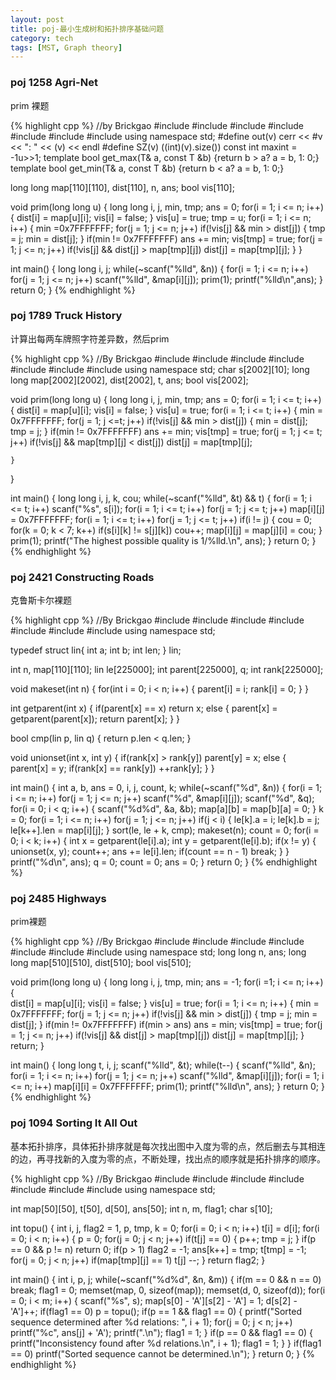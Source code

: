 ```yaml
---
layout: post
title: poj-最小生成树和拓扑排序基础问题
category: tech
tags: [MST, Graph theory]
---
```


### poj 1258 Agri-Net

prim 裸题

{% highlight cpp %}
//by Brickgao
#include <iostream>
#include <cstdio>
#include <cstring>
#include <cmath>
#include <cstdlib>
#include <algorithm>
#include <vector>
using namespace std;
#define out(v) cerr << #v << ": " << (v) << endl
#define SZ(v) ((int)(v).size())
const int maxint = -1u>>1;
template <class T> bool get_max(T& a, const T &b) {return b > a? a = b, 1: 0;}
template <class T> bool get_min(T& a, const T &b) {return b < a? a = b, 1: 0;}

long long map[110][110], dist[110], n, ans;
bool vis[110];

void prim(long long u)
{
    long long i, j, min, tmp;
    ans = 0;
    for(i = 1; i <= n; i++)
    {
        dist[i] = map[u][i];
        vis[i] = false;
    }
    vis[u] = true;
    tmp = u;
    for(i = 1; i <= n; i++)
    {
        min =0x7FFFFFFF;
        for(j = 1; j <= n; j++)
            if(!vis[j] && min > dist[j])
            {
                tmp = j;
                min = dist[j];
            }
        if(min != 0x7FFFFFFF)
            ans += min;
        vis[tmp] = true;
        for(j = 1; j <= n; j++)
            if(!vis[j] && dist[j] > map[tmp][j])
                dist[j] = map[tmp][j];
    }
}
    

int main() 
{
    long long i, j;
    while(~scanf("%lld", &n))
    {
        for(i = 1; i <= n; i++)
            for(j = 1; j <= n; j++)
                scanf("%lld", &map[i][j]);
        prim(1);
        printf("%lld\n",ans);
    }
    return 0;
}
{% endhighlight %}

### poj 1789 Truck History

计算出每两车牌照字符差异数，然后prim

{% highlight cpp %}
//By Brickgao
#include <iostream>
#include <cstdio>
#include <cstring>
#include <cmath>
#include <cstdlib>
#include <algorithm>
#include <vector>
using namespace std;
char s[2002][10];
long long map[2002][2002], dist[2002], t, ans;
bool vis[2002];

void prim(long long u)
{
	long long i, j, min, tmp;
	ans = 0;
	for(i = 1; i <= t; i++)
	{
		dist[i] = map[u][i];
		vis[i] = false;
	}
	vis[u] = true;
	for(i = 1; i <= t; i++)
	{
		min = 0x7FFFFFFF;
		for(j = 1; j <=t; j++)
			if(!vis[j] && min > dist[j])
			{
				min = dist[j];
				tmp = j;
			}
		if(min != 0x7FFFFFFF)
			ans += min;
		vis[tmp] = true;
		for(j = 1; j <= t; j++)
			if(!vis[j] && map[tmp][j] < dist[j])
				dist[j] = map[tmp][j];

	}
	
}

int main()
{
	long long i, j, k, cou;
	while(~scanf("%lld", &t) && t)
	{
		for(i = 1; i <= t; i++)
			scanf("%s", s[i]);
		for(i = 1; i <= t; i++)
			for(j = 1; j <= t; j++)
				map[i][j] = 0x7FFFFFFF;
		for(i = 1; i <= t; i++)
			for(j = 1; j <= t; j++)
				if(i != j)
				{
					cou = 0;
					for(k = 0; k < 7; k++)
						if(s[i][k] != s[j][k])
							cou++;
				 	map[i][j] = map[j][i] = cou;
				}
		prim(1);
		printf("The highest possible quality is 1/%lld.\n", ans);
	}
    return 0;
}
{% endhighlight %}

### poj 2421 Constructing Roads

克鲁斯卡尔裸题

{% highlight cpp %}
//By Brickgao
#include <iostream>
#include <cstdio>
#include <cstring>
#include <cmath>
#include <cstdlib>
#include <algorithm>
#include <vector>
using namespace std;

typedef struct lin{
	int a;
	int b;
	int len;
} lin;

int n, map[110][110];
lin le[225000];
int parent[225000], q;
int rank[225000];

void makeset(int n)
{
	for(int i = 0; i < n; i++)
	{
		parent[i] = i;
		rank[i] = 0;
	}
}

int getparent(int x)
{
	if(parent[x] == x)
		return x;
	else
	{
		parent[x] = getparent(parent[x]);
		return parent[x];
	}
}

bool cmp(lin p, lin q)
{
	return p.len < q.len;
}

void unionset(int x, int y)
{
	if(rank[x] > rank[y])
		parent[y] = x;
	else
	{
		parent[x] = y;
		if(rank[x] == rank[y])
			++rank[y];
	}
}

int main()
{
	int a, b, ans = 0, i, j, count, k;
	while(~scanf("%d", &n))
	{
		for(i = 1; i <= n; i++)
			for(j = 1; j <= n; j++)
				scanf("%d", &map[i][j]);
		scanf("%d", &q);
		for(i = 0; i < q; i++)
		{
			scanf("%d%d", &a, &b);
			map[a][b] = map[b][a] = 0;
		}
		k = 0;
		for(i = 1; i <= n; i++)
			for(j = 1; j <= n; j++)
				if(j < i)
				{
					le[k].a = i;
					le[k].b = j;
					le[k++].len = map[i][j];
				}
		sort(le, le + k, cmp);
		makeset(n);
		count = 0;
		for(i = 0; i < k; i++)
		{
			int x = getparent(le[i].a);
			int y = getparent(le[i].b);
			if(x != y)
			{
				unionset(x, y);
				count++;
				ans += le[i].len;
				if(count == n - 1)
					break;
			}
		}
		printf("%d\n", ans);
		q = 0;
		count = 0;
		ans = 0;
	}
    return 0;
}
{% endhighlight %}

### poj 2485 Highways

prim裸题

{% highlight cpp %}
//By Brickgao
#include <iostream>
#include <cstdio>
#include <cstring>
#include <cmath>
#include <cstdlib>
#include <algorithm>
#include <vector>
using namespace std;
long long n, ans;
long long map[510][510], dist[510];
bool vis[510];

void prim(long long u)
{
	long long i, j, tmp, min;
	ans = -1;
	for(i =1; i <= n; i++)
	{	
		dist[i] = map[u][i];
		vis[i] = false;
	}
	vis[u] = true;
	for(i = 1; i <= n; i++)
	{
	 	min = 0x7FFFFFFF;
		for(j = 1; j <= n; j++)
			if(!vis[j] && min > dist[j])
			{
				tmp = j;
				min = dist[j];
			}
		if(min != 0x7FFFFFFF)
			if(min > ans) ans = min;
	 	vis[tmp] = true;
		for(j = 1; j <= n; j++)
			if(!vis[j] && dist[j] > map[tmp][j])
				dist[j] = map[tmp][j];
	}
	return;
}

int main()
{
	long long t, i, j;
	scanf("%lld", &t);
	while(t--)
	{
		scanf("%lld", &n);
		for(i = 1; i <= n; i++)
			for(j = 1; j <= n; j++)
				scanf("%lld", &map[i][j]);
		for(i = 1; i <= n; i++)
			map[i][i] = 0x7FFFFFFF;
		prim(1);
		printf("%lld\n", ans);
	}
    return 0;
}
{% endhighlight %}

### poj 1094 Sorting It All Out

基本拓扑排序，具体拓扑排序就是每次找出图中入度为零的点，然后删去与其相连的边，再寻找新的入度为零的点，不断处理，找出点的顺序就是拓扑排序的顺序。

{% highlight cpp %}
//By Brickgao
#include <iostream>
#include <cstdio>
#include <cstring>
#include <cmath>
#include <cstdlib>
#include <algorithm>
#include <vector>
using namespace std;

int map[50][50], t[50], d[50], ans[50];
int n, m, flag1;
char s[10];

int topu()
{
	int i, j, flag2 = 1, p, tmp, k = 0;
	for(i = 0; i < n; i++)
		t[i] = d[i];
	for(i = 0; i < n; i++)
	{
		p = 0;
		for(j = 0; j < n; j++)
			if(t[j] == 0)
			{
				p++;
				tmp = j;
			}
		if(p == 0 && p != n) return 0;
		if(p > 1) flag2 = -1;
		ans[k++] = tmp;
		t[tmp] = -1;
		for(j = 0; j < n; j++)
			if(map[tmp][j] == 1)
				t[j] --;
	}
	return flag2;
}

int main()
{
	int i, p, j;
	while(~scanf("%d%d", &n, &m))
	{
		if(m == 0 && n == 0) break;
		flag1 = 0;
		memset(map, 0, sizeof(map));
		memset(d, 0, sizeof(d));
		for(i = 0; i < m; i++)
		{
			scanf("%s", s);
			map[s[0] - 'A'][s[2] - 'A'] = 1;
			d[s[2] - 'A']++;
			if(flag1 == 0)
				p = topu();
			if(p == 1 && flag1 == 0)
			{
				printf("Sorted sequence determined after %d relations: ", i + 1);
				for(j = 0; j < n; j++)
					printf("%c", ans[j] + 'A');
				printf(".\n");
				flag1 = 1;
			}
			if(p == 0 && flag1 == 0)
			{
				printf("Inconsistency found after %d relations.\n", i + 1);
				flag1 = 1;
			}
		}
		if(flag1 == 0)
			printf("Sorted sequence cannot be determined.\n");
	}
    return 0;
}
{% endhighlight %}

